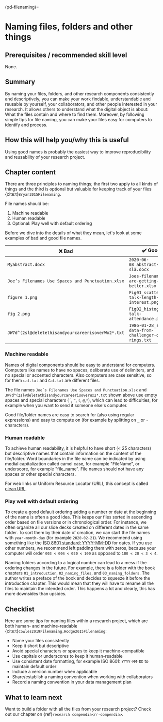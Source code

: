 (pd-filenaming)=
# Naming files, folders and other things

## Prerequisites / recommended skill level

None.

## Summary

By naming your files, folders, and other research components consistently and descriptively, you can make your work findable, understandable and reusable by yourself, your collaborators, and other people interested in your research.
It allows others to understand what the digital object is about: What the files contain and where to find them. Moreover, by following simple tips for file naming, you can make your files easy for computers to identify and process.

## How this will help you/why this is useful

Using good names is probably the easiest way to improve reproducibility and reusability of your research project.

## Chapter content

There are three principles to naming things; the first two apply to all kinds of things and the third is optional but valuable for keeping track of your files {cite:t}`Bryan2015Filenaming`.

File names should be:
1. Machine readable
2. Human readable
3. Optional: Play well with default ordering


Before we dive into the details of what they mean, let's look at some examples of bad and good file names.

| ❌ Bad          | ✔️ Good |
| -----------------|-------------------------|
|`Myabstract.docx` | `2020-06-08_abstract-for-sla.docx` |
|`Joe’s Filenames Use Spaces and Punctuation.xlsx` | `Joes-filenames-are-getting-better.xlsx` |
|`figure 1.png` | `Fig01_scatterplot-talk-length-vs-interest.png` |
|`fig 2.png` | `Fig02_histogram-talk-attendance.png` |
|`JW7d^(2sl@deletethisandyourcareerisoverWx2*.txt` | `1986-01-28_raw-data-from-challenger-o-rings.txt` |


### Machine readable

Names of digital components should be easy to understand for computers.
Computers like names to have no spaces, deliberate use of delimiters, and no special or accented characters.
Also computers are case sensitive, so for them `cat.txt` and `Cat.txt` are different files.

The file names `Joe´s Filenames Use Spaces and Punctuation.xlsx` and `JW7d^(2sl@deletethisandyourcareerisoverWx2*.txt` shown above use empty spaces and special characters (`´`, `^`, `(`, `@`,`*`), which can lead to difficulties, for example when you want to send it someone else's computer.

Good file/folder names are easy to search for (also using regular expressions) and easy to compute on (for example by splitting on `_` or `-` characters).

### Human readable

To achieve human readability, it is helpful to have short (< 25 characters) but descriptive names that contain information on the content of the file/folder.
Word boundaries in the file name can be indicated by using medial capitalization called camel case, for example "FileName", or underscore, for example "file_name".
File names should not have any spaces or other special characters.

For web links or Uniform Resource Locator (URL), this concept is called [clean URL](https://en.wikipedia.org/wiki/Clean_URL).

### Play well with default ordering

To create a good default ordering adding a number or date at the beginning of the name is often a good idea.
This keeps our files sorted in ascending order based on file versions or in chronological order.
For instance, we often organize all our slide decks created on different dates in the same folder.
To sort them by their date of creation, we can start the file names with `year-month-day` (for example `2020-02-21`).
We recommend using something like the [ISO 8601 standard: YYYY-MM-DD](https://en.wikipedia.org/wiki/ISO_8601) for dates.
If you use other numbers, we recommend left padding them with zeros, because your computer will order `003 < 004 < 020 < 100` as opposed to `100 < 20 < 3 < 4`.

Naming folders according to a logical number can lead to a mess if the ordering changes in the future.
For example, there is a folder with the book chapters `01_introduction`, `02_naming_files`, and `03_naming_folders`. The author writes a preface of the book and decides to squeeze it before the introduction chapter. This would mean that they will have to rename all the files to maintain the intended order.
This happens a lot and clearly, this has more downsides than upsides.

## Checklist

Here are some tips for naming files within a research project, which are both human- and machine-readable {cite:t}`Cowles2019Filenaming,Hodge2015Filenaming`:

- Name your files consistently
- Keep it short but descriptive
- Avoid special characters or spaces to keep it machine-compatible
- Use capitals or underscores to keep it human-readable
- Use consistent date formatting, for example ISO 8601: `YYYY-MM-DD` to maintain default order
- Include a version number when applicable
- Share/establish a naming convention when working with collaborators
- Record a naming convention in your data management plan


## What to learn next

Want to build a folder with all the files from your research project?
Check out our chapter on {ref}`research compendia<rr-compendia>`.
